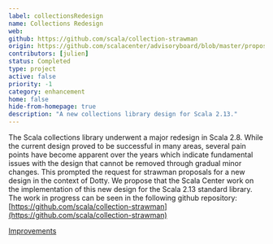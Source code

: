 ```yaml
---
label: collectionsRedesign
name: Collections Redesign
web:
github: https://github.com/scala/collection-strawman
origin: https://github.com/scalacenter/advisoryboard/blob/master/proposals/007-collections.md
contributors: [julien]
status: Completed
type: project
active: false
priority: -1
category: enhancement
home: false
hide-from-homepage: true
description: "A new collections library design for Scala 2.13."
---
```

The Scala collections library underwent a major redesign in Scala 2.8. While the current design proved to be successful in many areas, several pain points have become apparent over the years which indicate fundamental issues with the design that cannot be removed through gradual minor changes. This prompted the request for strawman proposals for a new design in the context of Dotty. We propose that the Scala Center work on the implementation of this new design for the Scala 2.13 standard library.
    The work in progress can be seen in the following github repository: [https://github.com/scala/collection-strawman](https://github.com/scala/collection-strawman)

[Improvements](https://github.com/scala/collection-strawman/pulls/julienrf)
